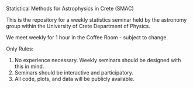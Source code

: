 Statistical Methods for Astrophysics in Crete (SMAC)

This is the repository for a weekly statistics seminar held by the astronomy group within the University of Crete Department of Physics. 

We meet weekly for 1 hour in the Coffee Room - subject to change.

Only Rules:  
1. No experience necessary. Weekly seminars should be designed with this in mind.  
2. Seminars should be interactive and participatory.  
3. All code, plots, and data will be publicly available.  

